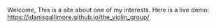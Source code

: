 Welcome, 
This is a site about one of my interests. 
Here is a live demo: https://idanisgallimore.github.io/the_violin_group/
